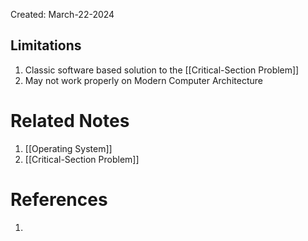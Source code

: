 Created: March-22-2024

## Limitations

1. Classic software based solution to the [[Critical-Section Problem]]
2. May not work properly on Modern Computer Architecture

# Related Notes

1. [[Operating System]]
2. [[Critical-Section Problem]]
# References

1. 